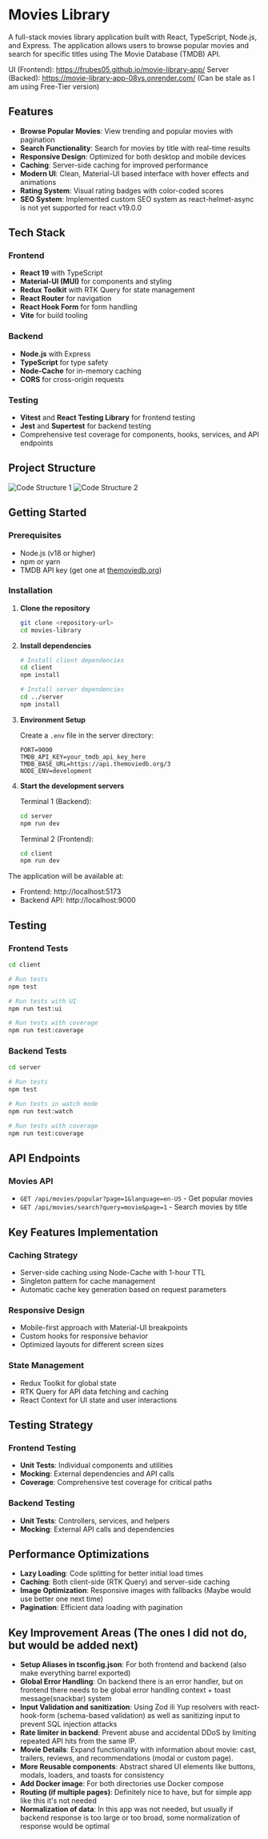 # Movies Library

A full-stack movies library application built with React, TypeScript, Node.js, and Express. The application allows users to browse popular movies and search for specific titles using The Movie Database (TMDB) API.

UI (Frontend): https://frubes05.github.io/movie-library-app/
Server (Backed): https://movie-library-app-08vs.onrender.com/ (Can be stale as I am using Free-Tier version)

## Features

- **Browse Popular Movies**: View trending and popular movies with pagination
- **Search Functionality**: Search for movies by title with real-time results
- **Responsive Design**: Optimized for both desktop and mobile devices
- **Caching**: Server-side caching for improved performance
- **Modern UI**: Clean, Material-UI based interface with hover effects and animations
- **Rating System**: Visual rating badges with color-coded scores
- **SEO System**: Implemented custom SEO system as react-helmet-async is not yet supported for react v19.0.0

## Tech Stack

### Frontend

- **React 19** with TypeScript
- **Material-UI (MUI)** for components and styling
- **Redux Toolkit** with RTK Query for state management
- **React Router** for navigation
- **React Hook Form** for form handling
- **Vite** for build tooling

### Backend

- **Node.js** with Express
- **TypeScript** for type safety
- **Node-Cache** for in-memory caching
- **CORS** for cross-origin requests

### Testing

- **Vitest** and **React Testing Library** for frontend testing
- **Jest** and **Supertest** for backend testing
- Comprehensive test coverage for components, hooks, services, and API endpoints

## Project Structure

![Code Structure 1](https://frubes05.github.io/movie-library-app/code-structure-01.png)
![Code Structure 2](https://frubes05.github.io/movie-library-app/code-structure-02.png)

## Getting Started

### Prerequisites

- Node.js (v18 or higher)
- npm or yarn
- TMDB API key (get one at [themoviedb.org](https://www.themoviedb.org/settings/api))

### Installation

1. **Clone the repository**

   ```bash
   git clone <repository-url>
   cd movies-library
   ```

2. **Install dependencies**

   ```bash
   # Install client dependencies
   cd client
   npm install

   # Install server dependencies
   cd ../server
   npm install
   ```

3. **Environment Setup**

   Create a `.env` file in the server directory:

   ```env
   PORT=9000
   TMDB_API_KEY=your_tmdb_api_key_here
   TMDB_BASE_URL=https://api.themoviedb.org/3
   NODE_ENV=development
   ```

4. **Start the development servers**

   Terminal 1 (Backend):

   ```bash
   cd server
   npm run dev
   ```

   Terminal 2 (Frontend):

   ```bash
   cd client
   npm run dev
   ```

The application will be available at:

- Frontend: http://localhost:5173
- Backend API: http://localhost:9000

## Testing

### Frontend Tests

```bash
cd client

# Run tests
npm test

# Run tests with UI
npm run test:ui

# Run tests with coverage
npm run test:coverage
```

### Backend Tests

```bash
cd server

# Run tests
npm test

# Run tests in watch mode
npm run test:watch

# Run tests with coverage
npm run test:coverage
```

## API Endpoints

### Movies API

- `GET /api/movies/popular?page=1&language=en-US` - Get popular movies
- `GET /api/movies/search?query=movie&page=1` - Search movies by title

## Key Features Implementation

### Caching Strategy

- Server-side caching using Node-Cache with 1-hour TTL
- Singleton pattern for cache management
- Automatic cache key generation based on request parameters

### Responsive Design

- Mobile-first approach with Material-UI breakpoints
- Custom hooks for responsive behavior
- Optimized layouts for different screen sizes

### State Management

- Redux Toolkit for global state
- RTK Query for API data fetching and caching
- React Context for UI state and user interactions

## Testing Strategy

### Frontend Testing

- **Unit Tests**: Individual components and utilities
- **Mocking**: External dependencies and API calls
- **Coverage**: Comprehensive test coverage for critical paths

### Backend Testing

- **Unit Tests**: Controllers, services, and helpers
- **Mocking**: External API calls and dependencies

## Performance Optimizations

- **Lazy Loading**: Code splitting for better initial load times
- **Caching**: Both client-side (RTK Query) and server-side caching
- **Image Optimization**: Responsive images with fallbacks (Maybe would use better one next time)
- **Pagination**: Efficient data loading with pagination

## Key Improvement Areas (The ones I did not do, but would be added next)

- **Setup Aliases in tsconfig.json**: For both frontend and backend (also make everything barrel exported)
- **Global Error Handling**: On backend there is an error handler, but on frontend there needs to be global error handling context + toast message(snackbar) system
- **Input Validation and sanitization**: Using Zod ili Yup resolvers with react-hook-form (schema-based validation) as well as sanitizing input to prevent SQL injection attacks
- **Rate limiter in backend**: Prevent abuse and accidental DDoS by limiting repeated API hits from the same IP.
- **Movie Details**: Expand functionality with information about movie: cast, trailers, reviews, and recommendations (modal or custom page).
- **More Reusable components**: Abstract shared UI elements like buttons, modals, loaders, and toasts for consistency
- **Add Docker image**: For both directories use Docker compose
- **Routing (if multiple pages)**: Definitely nice to have, but for simple app like this it's not needed
- **Normalization of data**: In this app was not needed, but usually if backend response is too large or too broad, some normalization of response would be optimal
